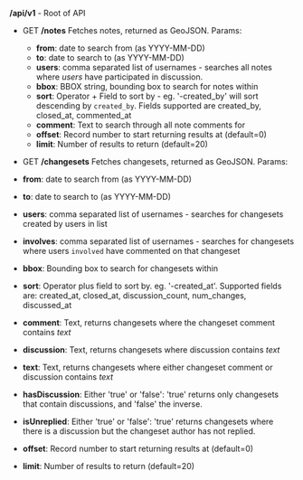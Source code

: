**/api/v1** - Root of API

 - GET **/notes** Fetches notes, returned as GeoJSON. Params:
   - **from**: date to search from (as YYYY-MM-DD)
   - **to**: date to search to (as YYYY-MM-DD)
   - **users**: comma separated list of usernames - searches all notes where _users_ have participated in discussion.
   - **bbox**: BBOX string, bounding box to search for notes within
   - **sort**: Operator + Field to sort by - eg. '-created_by' will sort descending by `created_by`. Fields supported are created_by, closed_at, commented_at
   - **comment**: Text to search through all note comments for
   - **offset**: Record number to start returning results at (default=0)
   - **limit**: Number of results to return (default=20)

 - GET **/changesets** Fetches changesets, returned as GeoJSON. Params:
  - **from**: date to search from (as YYYY-MM-DD)
  - **to**: date to search to (as YYYY-MM-DD)
  - **users**: comma separated list of usernames - searches for changesets created by users in list
  - **involves**: comma separated list of usernames - searches for changesets where users `involved` have commented on that changeset
  - **bbox**: Bounding box to search for changesets within
  - **sort**: Operator plus field to sort by. eg. '-created_at'. Supported fields are: created_at, closed_at, discussion_count, num_changes, discussed_at
  - **comment**: Text, returns changesets where the changeset comment contains _text_
  - **discussion**: Text, returns changesets where discussion contains _text_
  - **text**: Text, returns changesets where either changeset comment or discussion contains _text_
  - **hasDiscussion**: Either 'true' or 'false': 'true' returns only changesets that contain discussions, and 'false' the inverse.
  - **isUnreplied**: Either 'true' or 'false': 'true' returns changesets where there is a discussion but the changeset author has not replied.
  - **offset**: Record number to start returning results at (default=0)
  - **limit**: Number of results to return (default=20)

